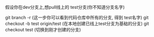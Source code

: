 
假设你在dev分支上,想pull线上的 test分支(你不知道分支名字)

git branch -r (这一步你可以看到代码仓库中所有的分支, 得到 test名字)
git checkout -b test origin/test (在本地创建已线上test分支为基础的分支)
git checkout test (切换到刚才创建的分支)